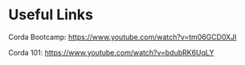 # Useful Links
Corda Bootcamp: https://www.youtube.com/watch?v=tm06GCD0XJI

Corda 101: https://www.youtube.com/watch?v=bdubRK6UqLY
